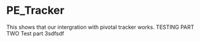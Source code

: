# PE_Tracker
This shows that our intergration with pivotal tracker works.
TESTING PART TWO
Test part 3sdfsdf